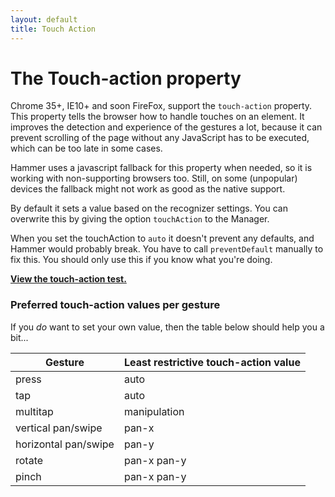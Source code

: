 ```yaml
---
layout: default
title: Touch Action
---
```


# The Touch-action property
Chrome 35+, IE10+ and soon FireFox, support the `touch-action` property. This property tells the browser how to
handle touches on an element. It improves the detection and experience of the gestures a lot, because it can prevent
scrolling of the page without any JavaScript has to be executed, which can be too late in some cases.

Hammer uses a javascript fallback for this property when needed, so it is working with non-supporting browsers
too. Still, on some (unpopular) devices the fallback might not work as good as the native support.

By default it sets a value based on the recognizer settings. You can overwrite this by giving the option `touchAction`
to the Manager.

When you set the touchAction to `auto` it doesn't prevent any defaults, and Hammer would probably break. You have to
call `preventDefault` manually to fix this. You should only use this if you know what you're doing.

**[View the touch-action test.]({{site.baseurl}}/dist/tests/manual/touchaction.html)**

### Preferred touch-action values per gesture
If you _do_ want to set your own value, then the table below should help you a bit...

| Gesture | Least restrictive touch-action value  |
| ---------|---------------------------------------|
| press   | auto               |
| tap     | auto               |
| multitap | manipulation      |
| vertical pan/swipe | pan-x   |
| horizontal pan/swipe | pan-y |
| rotate  | pan-x pan-y        |
| pinch   | pan-x pan-y        |
